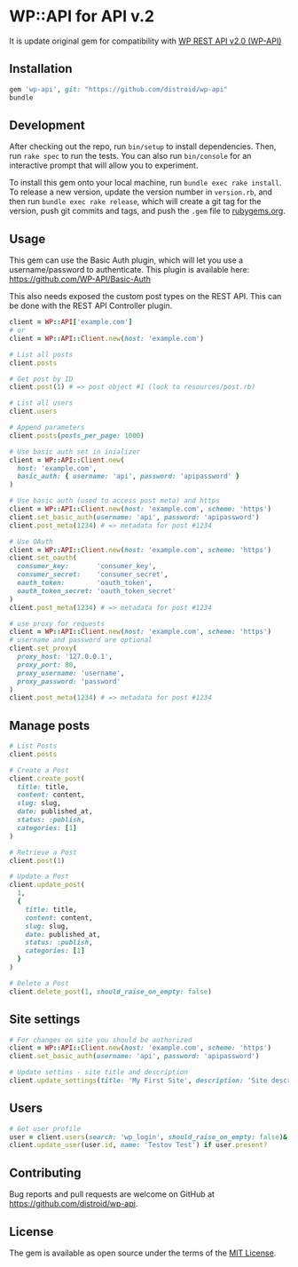 # WP::API for API v.2

It is update original gem for compatibility with [WP REST API v2.0 (WP-API)](http://v2.wp-api.org/)

## Installation

```ruby
gem 'wp-api', git: "https://github.com/distroid/wp-api"
bundle
```

## Development

After checking out the repo, run `bin/setup` to install dependencies. Then, run `rake spec` to run the tests. You can also run `bin/console` for an interactive prompt that will allow you to experiment.

To install this gem onto your local machine, run `bundle exec rake install`. To release a new version, update the version number in `version.rb`, and then run `bundle exec rake release`, which will create a git tag for the version, push git commits and tags, and push the `.gem` file to [rubygems.org](https://rubygems.org).

## Usage

This gem can use the Basic Auth plugin, which will let you use a username/password to authenticate.
This plugin is available here: https://github.com/WP-API/Basic-Auth

This also needs exposed the custom post types on the REST API. This can be done with the REST API Controller plugin.


```ruby
client = WP::API['example.com']
# or
client = WP::API::Client.new(host: 'example.com')

# List all posts
client.posts

# Get post by ID
client.post(1) # => post object #1 (look to resources/post.rb)

# List all users
client.users

# Append parameters
client.posts(posts_per_page: 1000)

# Use basic auth set in inializer
client = WP::API::Client.new(
  host: 'example.com',
  basic_auth: { username: 'api', password: 'apipassword' }
)

# Use basic auth (used to access post meta) and https
client = WP::API::Client.new(host: 'example.com', scheme: 'https')
client.set_basic_auth(username: 'api', password: 'apipassword')
client.post_meta(1234) # => metadata for post #1234

# Use OAuth
client = WP::API::Client.new(host: 'example.com', scheme: 'https')
client.set_oauth(
  consumer_key:       'consumer_key',
  consumer_secret:    'consumer_secret',
  oauth_token:        'oauth_token',
  oauth_token_secret: 'oauth_token_secret'
)
client.post_meta(1234) # => metadata for post #1234

# use proxy for requests
client = WP::API::Client.new(host: 'example.com', scheme: 'https')
# username and password are optional
client.set_proxy(
  proxy_host: '127.0.0.1',
  proxy_port: 80,
  proxy_username: 'username',
  proxy_password: 'password'
)
client.post_meta(1234) # => metadata for post #1234

```

## Manage posts

```ruby
# List Posts
client.posts

# Create a Post
client.create_post(
  title: title,
  content: content,
  slug: slug,
  date: published_at,
  status: :publish,
  categories: [1]
)

# Retrieve a Post
client.post(1)

# Update a Post
client.update_post(
  1,
  {
    title: title,
    content: content,
    slug: slug,
    date: published_at,
    status: :publish,
    categories: [1]
  }
)

# Delete a Post
client.delete_post(1, should_raise_on_empty: false)
```

## Site settings

```ruby
# For changes on site you should be authorized
client = WP::API::Client.new(host: 'example.com', scheme: 'https')
client.set_basic_auth(username: 'api', password: 'apipassword')

# Update settins - site title and description
client.update_settings(title: 'My First Site', description: 'Site description')
```

## Users

```ruby
# Get user profile
user = client.users(search: 'wp_login', should_raise_on_empty: false)&.first
client.update_user(user.id, name: 'Testov Test') if user.present?
```

## Contributing

Bug reports and pull requests are welcome on GitHub at https://github.com/distroid/wp-api.


## License

The gem is available as open source under the terms of the [MIT License](http://opensource.org/licenses/MIT).

